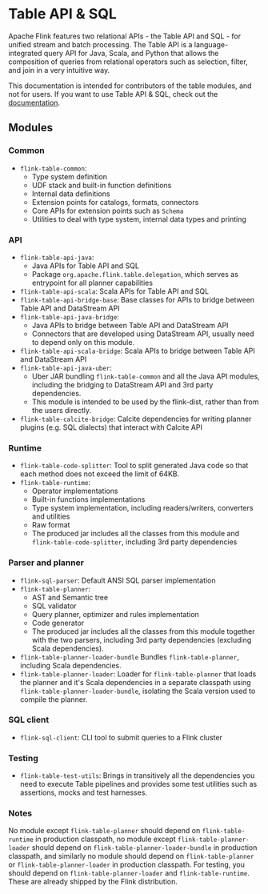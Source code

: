 # Table API & SQL

Apache Flink features two relational APIs - the Table API and SQL - for unified stream and batch processing. 
The Table API is a language-integrated query API for Java, Scala, and Python that allows the composition of queries from relational operators such as selection, filter, and join in a very intuitive way.

This documentation is intended for contributors of the table modules, and not for users. 
If you want to use Table API & SQL, check out the [documentation](https://nightlies.apache.org/flink/flink-docs-master/docs/dev/table/overview/).

## Modules

### Common

* `flink-table-common`:
  * Type system definition
  * UDF stack and built-in function definitions
  * Internal data definitions
  * Extension points for catalogs, formats, connectors
  * Core APIs for extension points such as `Schema`
  * Utilities to deal with type system, internal data types and printing

### API

* `flink-table-api-java`: 
  * Java APIs for Table API and SQL
  * Package `org.apache.flink.table.delegation`, which serves as entrypoint for all planner capabilities
* `flink-table-api-scala`: Scala APIs for Table API and SQL
* `flink-table-api-bridge-base`: Base classes for APIs to bridge between Table API and DataStream API
* `flink-table-api-java-bridge`: 
  * Java APIs to bridge between Table API and DataStream API
  * Connectors that are developed using DataStream API, usually need to depend only on this module.
* `flink-table-api-scala-bridge`: Scala APIs to bridge between Table API and DataStream API
* `flink-table-api-java-uber`: 
  * Uber JAR bundling `flink-table-common` and all the Java API modules, including the bridging to DataStream API and 3rd party dependencies.
  * This module is intended to be used by the flink-dist, rather than from the users directly.
* `flink-table-calcite-bridge`: Calcite dependencies for writing planner plugins (e.g. SQL dialects) that interact with Calcite API

### Runtime

* `flink-table-code-splitter`: Tool to split generated Java code so that each method does not exceed the limit of 64KB.
* `flink-table-runtime`:
  * Operator implementations
  * Built-in functions implementations
  * Type system implementation, including readers/writers, converters and utilities
  * Raw format
  * The produced jar includes all the classes from this module and `flink-table-code-splitter`, including 3rd party dependencies

### Parser and planner

* `flink-sql-parser`: Default ANSI SQL parser implementation
* `flink-table-planner`:
  * AST and Semantic tree
  * SQL validator
  * Query planner, optimizer and rules implementation
  * Code generator
  * The produced jar includes all the classes from this module together with the two parsers, including 3rd party dependencies (excluding Scala dependencies).
* `flink-table-planner-loader-bundle` Bundles `flink-table-planner`, including Scala dependencies.
* `flink-table-planner-loader`: Loader for `flink-table-planner` that loads the planner and it's Scala dependencies in a separate classpath using `flink-table-planner-loader-bundle`, isolating the Scala version used to compile the planner.

### SQL client

* `flink-sql-client`: CLI tool to submit queries to a Flink cluster

### Testing

* `flink-table-test-utils`: Brings in transitively all the dependencies you need to execute Table pipelines and provides some test utilities such as assertions, mocks and test harnesses.

### Notes

No module except `flink-table-planner` should depend on `flink-table-runtime` in production classpath,
no module except `flink-table-planner-loader` should depend on `flink-table-planner-loader-bundle` in production classpath,
and similarly no module should depend on `flink-table-planner` or `flink-table-planner-loader` in production classpath.
For testing, you should depend on `flink-table-planner-loader` and `flink-table-runtime`.
These are already shipped by the Flink distribution.
